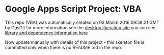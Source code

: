 # Google Apps Script Project: VBA
This repo (VBA) was automatically created on 03 March 2016 09:38:21 GMT by GasGit
for more information see the [desktop liberation site](https://ramblings.mcpher.com/drive-sdk-and-github/getting-your-apps-scripts-to-github/ "desktop liberation")
you can see [library and dependency information here](dependencies.md)

Now update manually with details of this project - this skeleton file is committed only when there is no README.md in the repo.
